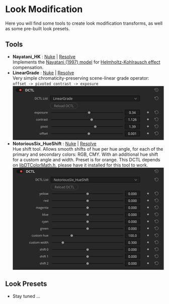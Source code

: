 # Look Modification
Here you will find some tools to create look modification transforms, as well as some pre-built look presets.

## Tools
- **Nayatani_HK** : [Nuke](tools/nuke/Nayatani_HK.nk) | [Resolve](tools/resolve/Nayatani_HK.dctl)  
  Implements the [Nayatani (1997) model](https://doi.org/10.1002/(SICI)1520-6378(199608)21:4<252::AID-COL1>3.0.CO;2-P) for [Helmholtz-Kohlrausch effect](https://en.wikipedia.org/wiki/Helmholtz%E2%80%93Kohlrausch_effect) compensation.
- **LinearGrade** : [Nuke](tools/nuke/LinearGrade.nk) | [Resolve](tools/resolve/LinearGrade.dctl)  
  Very simple chromaticity-preserving scene-linear grade operator: `offset -> pivoted contrast -> exposure`  
  ![LinearGrade UI](docs/img/ui/LinearGrade_ResolveUI.png)
- **NotoriousSix_HueShift** : [Nuke](tools/nuke/NotoriousSix_HueShift.nk) | [Resolve](tools/resolve/NotoriousSix_HueShift.dctl)  
  Hue shift tool. Allows smooth shifts of hue per hue angle, for each of the primary and secondary colors: RGB, CMY. With an additional hue shift for a custom angle and width. Preset is for orange. This DCTL depends on [libDTColorMath.h](/OpenDRT/resolve/libDTColorMath.h), please have it installed for this tool to work.  
  ![HueShift UI](docs/img/ui/NotoriousSix_HueShift_ResolveUI.png)

## Look Presets
- Stay tuned ...
